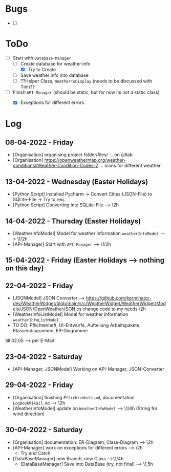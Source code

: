 # Bugs

- [ ] 

# ToDo

- [ ] Start with `Database-Manager`
  - [ ] Create database for weather info
    - [x] Try to Create
  - [ ] Save weather info into database
  - [ ] ??Helper Class, `WeatherToDisplay` (needs to be discussed with Tim)??
  
- [ ] Finish `API-Manager` (should be static, but for now its not a static class)
  - [x] Exceptions for different errors


# Log

## 08-04-2022 - Friday

- [Organisation] organising project folder/files/ ... on gitlab
- [Organisation] https://openweathermap.org/weather-conditions#Weather-Condition-Codes-2 ... Icons for different weather

## 13-04-2022 - Wednesday (Easter Holidays)
- [Python Script] Installed Pycharm -> Convert Cities (JSON-File) to SQLite-File -> Try to req.
- [Python Script] Converting into SQLite-File --> \2h

## 14-04-2022 - Thursday (Easter Holidays)
- [WeatherInfoModel] Model for weather information `weatherInfoModel `--> \1/2h
- [API-Manager] Start with `API-Manager` --> \1/2h

## 15-04-2022 - Friday (Easter Holidays --> nothing on this day)

## 22-04-2022 - Friday
- [JSONModel] JSON Converter --> https://github.com/kerminator-dev/WeatherWidget/blob/main/src/WeatherWidget/WeatherWidget/Models/JSON/OpenWeatherJSON.cs change code to my needs \2h
- [WeatherInfoListModel] Model for weather information `weatherInfoListModel`
- TO DO: Pflichtenheft, UI-Entwürfe, Aufteilung Arbeitspakete, Klassendiagramme, ER-Diagramme


till 02.05 --> per E-Mail
## 23-04-2022 - Saturday
- [API-Manager, JSONModel] Working on API-Manager, JSON-Converter

## 29-04-2022 - Friday
- [Organisation] finishing `Pflichtenheft.md`, documentation `LogBookMikail.md` --> \2h
- [WeatherInfoModel] update on `WeatherInfoModel` --> \1/4h (String for wind direction)

## 30-04-2022 - Saturday

- [Organisation] documentation: ER-Diagram, Class-Diagram --> \2h
- [API-Manager] work on exceptions for different errors --> \2h
  - Try and Catch
- [DataBaseManager] new Branch, new Class -->\1/4h
  - [DataBaseManager] Save into DataBase (try, not final) --> \1,5h
